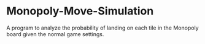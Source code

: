 # Monopoly-Move-Simulation
A program to analyze the probability of landing on each tile in the Monopoly board given the normal game settings.

